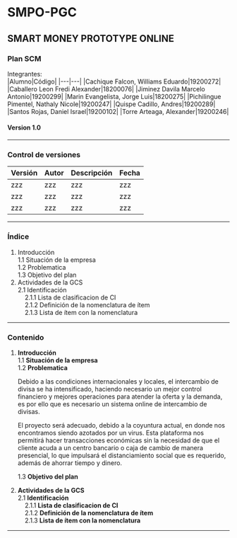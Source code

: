 # SMPO-PGC
## SMART MONEY PROTOTYPE ONLINE
### Plan SCM
Integrantes:  
|Alumno|Código|
|---|---|
|Cachique Falcon, Williams Eduardo|19200272|
|Caballero Leon Fredi Alexander|18200076|
|Jiminez Davila Marcelo Antonio|19200299|
|Marin Evangelista, Jorge Luis|18200275|
|Pichilingue Pimentel, Nathaly Nicole|19200247|
|Quispe Cadillo, Andres|19200289|
|Santos Rojas, Daniel Israel|19200102|
|Torre Arteaga, Alexander|19200246|

#### Version 1.0
---
### Control de versiones  
|Versión|Autor|Descripción|Fecha|
|---|---|---|---|
|zzz|zzz|zzz|zzz|
|zzz|zzz|zzz|zzz|
|zzz|zzz|zzz|zzz|
---
### Índice
1. Introducción  
   1.1 Situación de la empresa  
   1.2 Problematica  
   1.3 Objetivo del plan  
2. Actividades de la GCS  
   2.1 Identificación  
   &nbsp;&nbsp;&nbsp;<!-- Solo acepta sangria 2 niveles colocar espacio en blanco delante para simular mas sangria utilizando html -->
   2.1.1 Lista de clasificacion de CI  
   &nbsp;&nbsp;&nbsp;
   2.1.2 Definición de la nomenclatura de ítem  
   &nbsp;&nbsp;&nbsp;
   2.1.3 Lista de ítem con la nomenclatura  
---
### Contenido
1. **Introducción**  
   1.1 **Situación de la empresa**  
   1.2 **Problematica**  
   
      Debido a las condiciones internacionales y locales, el
      intercambio de divisa se ha intensificado, haciendo necesario un mejor control financiero y mejores operaciones para atender la oferta y la demanda, es por ello que es necesario un sistema online de intercambio de divisas.  

      El proyecto será adecuado, debido a la coyuntura actual, en donde nos encontramos siendo azotados por un virus. Esta plataforma nos permitirá hacer transacciones económicas sin la necesidad de que el cliente acuda a un centro bancario o caja de cambio de manera presencial, lo que impulsará el distanciamiento social que es requerido, además de ahorrar tiempo y dinero.

   1.3 **Objetivo del plan**  

2. **Actividades de la GCS**  
   2.1 **Identificación**  
   &nbsp;&nbsp;&nbsp;<!-- Solo acepta sangria 2 niveles colocar espacio en blanco delante para simular mas sangria utilizando html -->
   2.1.1 **Lista de clasificacion de CI**  
   &nbsp;&nbsp;&nbsp;
   2.1.2 **Definición de la nomenclatura de ítem**  
   &nbsp;&nbsp;&nbsp;
   2.1.3 **Lista de ítem con la nomenclatura**  
---